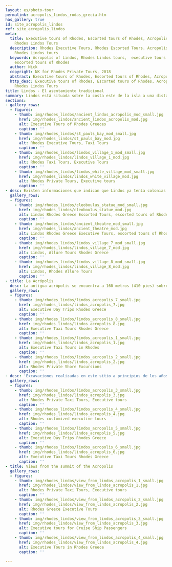 ```yaml
---
layout: es/photo-tour
permalink: acropolis_lindos_rodas_grecia.htm
has_gallery: true
id: site_acropolis_lindos
ref: site_acropolis_lindos
meta:
  title: Executive tours of Rhodes, Escorted tours of Rhodes, Acropolis of Lindos,
    Rhodes Lindos Tours
  description: Rhodes Executive Tours, Rhodes Escorted Tours. Acropolis of Lindos,
    Rhodes Lindos tours
  keywords: Acropolis of Lindos, Rhodes Lindos tours,  executive tours of Rhodes,
    escorted tours of Rhodes
  author: Nick
  copyright: NK for Rhodes Private Tours, 2018
  abstract: Executive tours of Rhodes, Escorted tours of Rhodes, Acropolis of Lindos
  http_desc: Executive tours of Rhodes, Escorted tours of Rhodes, Acropolis of Lindos,
    Rhodes Lindos Tours
title: Lindos - El asentamiento tradicional 
summary: Lindos está situada sobre la costa este de la isla a una distancia de 50 kilómetros de la capital de Rodas. Lindos, como la Ciudad Vieja de Rodas, es uno de los monumentos que se han declarado sujetos a conservación y por lo tanto ha logrado mantener su color tradicional. Diariamente, Lindos es visitada por extranjeros y griegos que toman excursiones para admirar este poblado y su acrópolis así como para disfrutar de un baño en sus maravillosas playas. Según Homero, Lindos fue construida por los dorios al mismo tiempo que se contruyó Kámiros y Ialisós en el siglo XII Rodas envió nueve embarcaciones a la guerra de Troya y es muy probable que todos ellos provenían de Lindos. El desarrollo de la aldea se debió a su poder naval. Sus dos puertos, al igual que su impenetrable acrópolis, eran únicos en Rodas.
sections:
- gallery_rows:
  - figures:
    - thumb: img/rhodes_lindos/ancient_lindos_acropolis_mod_small.jpg
      href: img/rhodes_lindos/ancient_lindos_acropolis_mod.jpg
      alt: Executive Tours of Rhodes Greeces
      caption: ''
    - thumb: img/rhodes_lindos/st_pauls_bay_mod_small.jpg
      href: img/rhodes_lindos/st_pauls_bay_mod.jpg
      alt: Rhodes Executive Tours, Taxi Tours
      caption: ''
    - thumb: img/rhodes_lindos/lindos_village_1_mod_small.jpg
      href: img/rhodes_lindos/lindos_village_1_mod.jpg
      alt: Rhodes Taxi Tours, Executive Tours
      caption: ''
    - thumb: img/rhodes_lindos/lindos_white_village_mod_small.jpg
      href: img/rhodes_lindos/lindos_white_village_mod.jpg
      alt: Rhodes Private Tours, Executive tours
      caption: ''
- desc: Existen informaciones que indican que Lindos ya tenía colonias por el siglo VII y que monopolizaba una gran parte del tráfico marítimo del Mediterráneo. Los lindianos fueron los primeros en redactar un código de derecho naval, luego conocido como el Código Naval Rodiano. Éste se convertiría en la base de la justicia naval romana e incluso podría considerarse el corazón del actual derecho naval. Los lindios fueron también grandes escultores. Sus estatuas de bronce son famosas por la incomparable destreza en su arte. El famoso Coloso de Rodas era una estatua de bronce y su creador, el artista lindio Jaris. La aldea alcanzó su máximo esplendor en el siglo VI y especialmente durante el reino de Cleóbulos quien gobernó por más de 40 años. Cleóbulos es considerado uno de los Siete Sabios de la antigüedad, principalmente porque fue el primero en apoyar la financiación de obras públicas por medio de campañas de recaudación de fondos entre los ciudadanos. El dinero recaudado en dichas campañas fue utilizado para construir el Templo de Atenea en el 550.
  gallery_rows:
  - figures:
    - thumb: img/rhodes_lindos/cleoboulus_statue_mod_small.jpg
      href: img/rhodes_lindos/cleoboulus_statue_mod.jpg
      alt: Lindos Rhodes Greece Escorted Tours, escorted tours of Rhodes
      caption: ''
    - thumb: img/rhodes_lindos/ancient_theatre_mod_small.jpg
      href: img/rhodes_lindos/ancient_theatre_mod.jpg
      alt: Lindos Rhodes Greece Executive Tours, escorted tours of Rhodes
      caption: ''
    - thumb: img/rhodes_lindos/lindos_village_7_mod_small.jpg
      href: img/rhodes_lindos/lindos_village_7_mod.jpg
      alt: Lindos, Allure Tours Rhodes Greece
      caption: ''
    - thumb: img/rhodes_lindos/lindos_village_8_mod_small.jpg
      href: img/rhodes_lindos/lindos_village_8_mod.jpg
      alt: Lindos, Rhodes Allure Tours
      caption: ''
- title: La Acrópolis
  desc: La antigua acrópolis se encuentra a 160 metros (410 pies) sobre Lindos. Al acercarse a la cima se entra en el CASTILLO, fortaleza del siglo XIII y acceso al monumento. A la izquierda se encuentran trece columnas restantes que forman la estoa (galería), construida alrededor del año 200 y ha sido restaurada. El TEMPLO de la ATENEA LINDIA fue una vez un sitio religioso importante que data originalmente del año 100 a.C. Los restos que se puede ver actualmente fueron construidos por el tirano Cleóbulos en el siglo VI y se encuentran notablemente bien conservados con columnas que flanquean ambos costados del templo.
  gallery_rows:
  - figures:
    - thumb: img/rhodes_lindos/lindos_acropolis_7_small.jpg
      href: img/rhodes_lindos/lindos_acropolis_7.jpg
      alt: Executive Day Trips Rhodes Greece
      caption: ''
    - thumb: img/rhodes_lindos/lindos_acropolis_8_small.jpg
      href: img/rhodes_lindos/lindos_acropolis_8.jpg
      alt: Executive Taxi Tours Rhodes Greece
      caption: ''
    - thumb: img/rhodes_lindos/lindos_acropolis_1_small.jpg
      href: img/rhodes_lindos/lindos_acropolis_1.jpg
      alt: Executive Taxi Tours in Rhodes
      caption: ''
    - thumb: img/rhodes_lindos/lindos_acropolis_2_small.jpg
      href: img/rhodes_lindos/lindos_acropolis_2.jpg
      alt: Rhodes Private Shore Excursions
      caption: ''
- desc: 'Excavaciones realizadas en este sitio a principios de los años noventa trajeron a la luz una variedad de objetos que incluían herramientas de 5000 años y una placa inscrita que data del año 99 a.C. y que documentaba visitantes del templo: HERCULES, ELENA DE TROYA y ALEJANDRO MAGNO, entre otros.'
  gallery_rows:
  - figures:
    - thumb: img/rhodes_lindos/lindos_acropolis_3_small.jpg
      href: img/rhodes_lindos/lindos_acropolis_3.jpg
      alt: Rhodes Private Taxi Tours, Executive tours
      caption: ''
    - thumb: img/rhodes_lindos/lindos_acropolis_4_small.jpg
      href: img/rhodes_lindos/lindos_acropolis_4.jpg
      alt: Rhodes customized executive tours
      caption: ''
    - thumb: img/rhodes_lindos/lindos_acropolis_5_small.jpg
      href: img/rhodes_lindos/lindos_acropolis_5.jpg
      alt: Executive Day Trips Rhodes Greece
      caption: ''
    - thumb: img/rhodes_lindos/lindos_acropolis_6_small.jpg
      href: img/rhodes_lindos/lindos_acropolis_6.jpg
      alt: Executive Taxi Tours Rhodes Greece
      caption: ''
- title: Views from the summit of the Acropolis
  gallery_rows:
  - figures:
    - thumb: img/rhodes_lindos/view_from_lindos_acropolis_1_small.jpg
      href: img/rhodes_lindos/view_from_lindos_acropolis_1.jpg
      alt: Rhodes Private Taxi Tours, Executive tours
      caption: ''
    - thumb: img/rhodes_lindos/view_from_lindos_acropolis_2_small.jpg
      href: img/rhodes_lindos/view_from_lindos_acropolis_2.jpg
      alt: Rhodes Greece Executive Tours
      caption: ''
    - thumb: img/rhodes_lindos/view_from_lindos_acropolis_3_small.jpg
      href: img/rhodes_lindos/view_from_lindos_acropolis_3.jpg
      alt: Executive tours for Cruise Ship Passengers
      caption: ''
    - thumb: img/rhodes_lindos/view_from_lindos_acropolis_4_small.jpg
      href: img/rhodes_lindos/view_from_lindos_acropolis_4.jpg
      alt: Executive Tours in Rhodes Greece
      caption: ''

---
```

